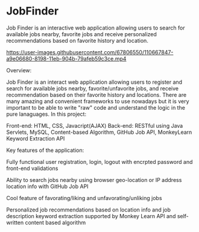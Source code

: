 # JobFinder
Job Finder is an interactive web application allowing users to search for available jobs nearby, favorite jobs and receive personalized recommendations based on favorite history and location.




https://user-images.githubusercontent.com/67806550/110667847-a9e06680-8198-11eb-904b-79afeb59c3ce.mp4


Overview:

Job Finder is an interact web application allowing users to register and search for available jobs nearby, favorite/unfavorite jobs, and receive recommendation
based on their favorite history and locations. There are many amazing and convenient frameworks to use nowadays but it is very important to be able to write 
"raw" code and understand the logic in the pure lanaguages. In this project:

Front-end: HTML, CSS, Javacript(AJAX)
Back-end: RESTful using Java Servlets, MySQL, Content-based Algorithm, GitHub Job API, MonkeyLearn Keyword Extraction API




Key features of the application:

Fully functional user registration, login, logout with encrpted password and front-end validations

Ability to search jobs nearby using browser geo-location or IP address location info with GitHub Job API

Cool feature of favorating/liking and unfavorating/unliking jobs

Personalized job recommendations based on location info and job description keyword extraction supported by Monkey Learn API and self-written content based algorithm
